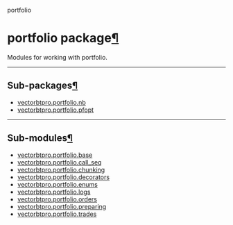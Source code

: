 portfolio

#  portfolio package[](https://github.com/polakowo/vectorbt.pro/blob/6e344a8230eaf718593f4570378486ee1d4178f6/vectorbtpro/portfolio/__init__.py "Jump to source")[¶](https://vectorbt.pro/pvt_7a467f6b/api/portfolio/#vectorbtpro.portfolio "Permanent link")

Modules for working with portfolio.

* * *

## Sub-packages[¶](https://vectorbt.pro/pvt_7a467f6b/api/portfolio/#sub-packages "Permanent link")

  * [vectorbtpro.portfolio.nb](https://vectorbt.pro/pvt_7a467f6b/api/portfolio/nb/ "vectorbtpro.portfolio.nb")
  * [vectorbtpro.portfolio.pfopt](https://vectorbt.pro/pvt_7a467f6b/api/portfolio/pfopt/ "vectorbtpro.portfolio.pfopt")



* * *

## Sub-modules[¶](https://vectorbt.pro/pvt_7a467f6b/api/portfolio/#sub-modules "Permanent link")

  * [vectorbtpro.portfolio.base](https://vectorbt.pro/pvt_7a467f6b/api/portfolio/base/ "vectorbtpro.portfolio.base")
  * [vectorbtpro.portfolio.call_seq](https://vectorbt.pro/pvt_7a467f6b/api/portfolio/call_seq/ "vectorbtpro.portfolio.call_seq")
  * [vectorbtpro.portfolio.chunking](https://vectorbt.pro/pvt_7a467f6b/api/portfolio/chunking/ "vectorbtpro.portfolio.chunking")
  * [vectorbtpro.portfolio.decorators](https://vectorbt.pro/pvt_7a467f6b/api/portfolio/decorators/ "vectorbtpro.portfolio.decorators")
  * [vectorbtpro.portfolio.enums](https://vectorbt.pro/pvt_7a467f6b/api/portfolio/enums/ "vectorbtpro.portfolio.enums")
  * [vectorbtpro.portfolio.logs](https://vectorbt.pro/pvt_7a467f6b/api/portfolio/logs/ "vectorbtpro.portfolio.logs")
  * [vectorbtpro.portfolio.orders](https://vectorbt.pro/pvt_7a467f6b/api/portfolio/orders/ "vectorbtpro.portfolio.orders")
  * [vectorbtpro.portfolio.preparing](https://vectorbt.pro/pvt_7a467f6b/api/portfolio/preparing/ "vectorbtpro.portfolio.preparing")
  * [vectorbtpro.portfolio.trades](https://vectorbt.pro/pvt_7a467f6b/api/portfolio/trades/ "vectorbtpro.portfolio.trades")


